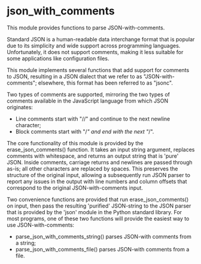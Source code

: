 # json_with_comments

This module provides functions to parse JSON-with-comments.

Standard JSON is a human-readable data interchange format that is popular due to its simplicity
and wide support across programming languages. Unfortunately, it does not support comments,
making it less suitable for some applications like configuration files.

This module implements several functions that add support for comments to JSON, resulting in a
JSON dialect that we refer to as "JSON-with-comments"; elsewhere, this format has been referred
to as "jsonc".

Two types of comments are supported, mirroring the two types of comments available in the
JavaScript language from which JSON originates:

* Line comments start with "//" and continue to the next newline character;
* Block comments start with "/*" and end with the next "*/".

The core functionality of this module is provided by the erase_json_comments() function. It
takes an input string argument, replaces comments with whitespace, and returns an output string
that is 'pure' JSON. Inside comments, carriage returns and newlines are passed through as-is;
all other characters are replaced by spaces. This preserves the structure of the original input,
allowing a subsequently run JSON parser to report any issues in the output with line numbers and
column offsets that correspond to the original JSON-with-comments input.

Two convenience functions are provided that run erase_json_comments() on input, then pass the
resulting 'purified' JSON-string to the JSON parser that is provided by the 'json' module in the
Python standard library. For most programs, one of these two functions will provide the easiest
way to use JSON-with-comments:

* parse_json_with_comments_string() parses JSON-with comments from a string;
* parse_json_with_comments_file() parses JSON-with comments from a file.
